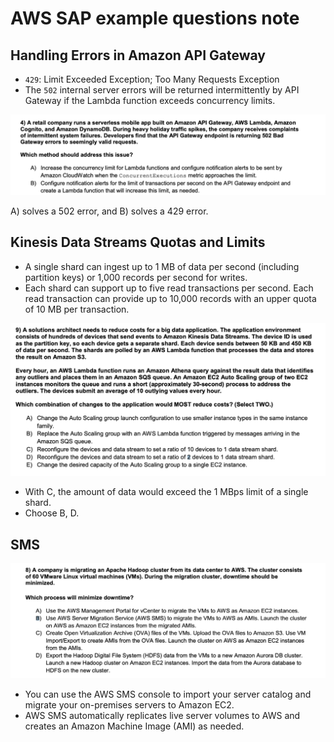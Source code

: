 # AWS SAP example questions note

## Handling Errors in Amazon API Gateway

- `429`: Limit Exceeded Exception; Too Many Requests Exception
- The `502` internal server errors will be returned intermittently by API Gateway if the Lambda function
  exceeds concurrency limits. 
  
<img src="./APIError.png" alt="" width="600px"/>

A) solves a 502 error, and B) solves a 429 error.

## Kinesis Data Streams Quotas and Limits
- A single shard can ingest up to 1 MB of data per second (including partition keys) or 1,000 records per second for writes. 
- Each shard can support up to five read transactions per second. Each read transaction can provide up to 10,000 records with an upper quota of 10 MB per transaction.

<img src="kinesis.png" alt="" width="600px"/>

- With C, the amount of data would exceed the 1 MBps limit of a single shard.
- Choose B, D.

## SMS

<img src="sms.png" alt="" width="600px"/>

- You can use the AWS SMS console to import your server catalog and migrate your on-premises servers to Amazon EC2.
- AWS SMS automatically replicates live server volumes to AWS and creates an Amazon Machine Image (AMI) as needed.
  
